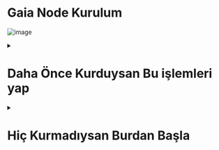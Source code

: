 # Gaia Node Kurulum 
![image](https://github.com/user-attachments/assets/54b74a74-5e0f-4f69-9ad7-483c4805b672)

<details>
  <summary> <h1>Daha Önce Kurduysan Bu işlemleri yap</summary> </h1>
## Kurulum

```console
# sırasıyla
gaianet stop
sudo kill -9 $(lsof -t -i:8080)
curl -sSfL 'https://github.com/GaiaNet-AI/gaianet-node/releases/latest/download/uninstall.sh' | bash
source /root/.bashrc

curl -sSfL 'https://github.com/GaiaNet-AI/gaianet-node/releases/latest/download/install.sh' | bash
source /root/.bashrc
gaianet init --config https://raw.githubusercontent.com/GaiaNet-AI/node-configs/main/qwen2-0.5b-instruct/config.json
# kurulumlar tamamlanana kadar bekleyin.
```
```console
# start edelim.
gaianet start

# node infoları
gaianet info
```

> [buradan](https://www.gaianet.ai/setting/nodes) node-info bilgilerinizi girip node'u ekleyin. Eskisinin yerine bunu kullanacağız.

<img width="397" alt="Ekran Resmi 2025-02-07 21 46 05" src="https://github.com/user-attachments/assets/45bd47ef-3aba-4141-baec-bbd03ca68aa4" />

> Kendi domainimize katılacağız (en düşük donanımı destekleyen tek bir domain var)

```console
gaianet stop
gaianet config --domain gaia.domains
gaianet init
gaianet start
```

> node ayarlarına [gidelim](https://www.gaianet.ai/setting/nodes)

> Görseldeki 3 noktaya tıklayıp join domain diyelim

<img width="424" alt="Ekran Resmi 2025-02-07 21 47 50" src="https://github.com/user-attachments/assets/a1de0b3e-1a80-498f-8bbc-0b373024173c" />

> rues yazıp domaini ekleyelim.

![image](https://github.com/user-attachments/assets/8c9fd6dc-b4dd-415b-87bf-e89db66bedf7)


> ChatGPT yerine [bu](https://www.gaianet.ai/chat?domain=ruesandora.gaia.domains&type=domain) botu kullanmak node puanınızı arttıracak.

> Kullanmadığımız zamanlarda da çalışması için oto text bot kuracağız.

#

> [Buradan](https://www.gaianet.ai/reward-summary) base ağına geçerek reeddem yapın EXP'leri.

<img width="1443" alt="Ekran Resmi 2025-02-07 21 50 23" src="https://github.com/user-attachments/assets/13309650-98fa-45db-8c3e-721c07092581" />

> Creditleri Consumed'e çevireceğiz.

> [Buradan](https://www.gaianet.ai/setting/gaia-api-keys) bir API key oluşturup saklayın keyi.

```console
curl -L -o gaiabot.py https://github.com/enzifiri/gaia-node/raw/main/gaiabot.py
screen -S gaia
python3 gaiabot.py

# akabinde CTRL A D ile çıkış yapabilirsiniz burdan.
```

> Refresh attıkca consumed artacak.

<img width="661" alt="Ekran Resmi 2025-02-07 21 52 10" src="https://github.com/user-attachments/assets/35c01933-f3ab-448e-b1ec-5b2dfea724a8" />

> Bu şekilde bir hesabınıza eklediğiniz kadar node eklersiniz.

> tokenininizin biteceğini unutmayın , expler önemli.


> Akabinde node puan artacak (24 saat sonra)

<img width="544" alt="Ekran Resmi 2025-02-07 21 55 26" src="https://github.com/user-attachments/assets/6157d573-2793-482c-9011-f125c7680aab" />

</details>



<details>
  <summary> <h1>Hiç Kurmadıysan Burdan Başla</summary> </h1>

  
## Kurulum

> Daha önce Gaia katılıp EXP'leri toplamıştık.

> Bu EXP'leri node'un çalışması için kredi olarak kullanacağız.

> [Buradan](https://gaianet.ai/reward?invite_code=RiFcz1) EXP'leri toplayabilirsiniz.

#
## Donanım

> CPU : 4 vCPU

> RAM : 8GB

#
## komutlar.

```console
# sırasıyla
sudo apt update && sudo apt upgrade -y
sudo apt install -y build-essential libssl-dev libffi-dev python3-dev python3-pip pip

curl -sSfL 'https://github.com/GaiaNet-AI/gaianet-node/releases/latest/download/install.sh' | bash
source /root/.bashrc

gaianet init --config https://raw.githubusercontent.com/GaiaNet-AI/node-configs/main/qwen2-0.5b-instruct/config.json
# kurulumlar tamamlanana kadar bekleyin.
```
```console
# start edelim.
gaianet start

# node infoları
gaianet info
```

> [buradan](https://www.gaianet.ai/setting/nodes) node-info bilgilerinizi girip node'u ekleyin.

<img width="397" alt="Ekran Resmi 2025-02-07 21 46 05" src="https://github.com/user-attachments/assets/45bd47ef-3aba-4141-baec-bbd03ca68aa4" />

> Kendi domainimize katılacağız (en düşük donanımı destekleyen tek bir domain var)

```console
gaianet stop
gaianet config --domain gaia.domains
gaianet init
gaianet start
```

> node ayarlarına [gidelim](https://www.gaianet.ai/setting/nodes)

> Görseldeki 3 noktaya tıklayıp join domain diyelim

<img width="424" alt="Ekran Resmi 2025-02-07 21 47 50" src="https://github.com/user-attachments/assets/a1de0b3e-1a80-498f-8bbc-0b373024173c" />

> rues yazıp domaini ekleyelim.

![image](https://github.com/user-attachments/assets/8c9fd6dc-b4dd-415b-87bf-e89db66bedf7)


> ChatGPT yerine [bu](https://www.gaianet.ai/chat?domain=ruesandora.gaia.domains&type=domain) botu kullanmak node puanınızı arttıracak.

> Kullanmadığımız zamanlarda da çalışması için oto text bot kuracağız.
#

> [Buradan](https://www.gaianet.ai/reward-summary) base ağına geçerek reeddem yapın EXP'leri.

<img width="1443" alt="Ekran Resmi 2025-02-07 21 50 23" src="https://github.com/user-attachments/assets/13309650-98fa-45db-8c3e-721c07092581" />

> Creditleri Consumed'e çevireceğiz.

> [Buradan](https://www.gaianet.ai/setting/gaia-api-keys) bir API key oluşturup saklayın keyi.

```console
curl -L -o gaiabot.py https://github.com/enzifiri/gaia-node/raw/main/gaiabot.py
screen -S gaia
python3 gaiabot.py
